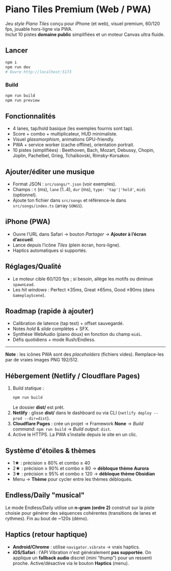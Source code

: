 
# Piano Tiles Premium (Web / PWA)

Jeu *style Piano Tiles* conçu pour iPhone (et web), visuel premium, 60/120 fps, jouable hors-ligne via PWA.  
Inclut 10 pistes **domaine public** simplifiées et un moteur Canvas ultra fluide.

## Lancer
```bash
npm i
npm run dev
# Ouvre http://localhost:5173
```

### Build
```bash
npm run build
npm run preview
```

## Fonctionnalités
- 4 lanes, tap/hold basique (les exemples fournis sont tap).
- Score + combo + multiplicateur, HUD minimaliste.
- Visuel *glassmorphism*, animations GPU-friendly.
- PWA + service worker (cache offline), orientation portrait.
- 10 pistes (simplifiées) : Beethoven, Bach, Mozart, Debussy, Chopin, Joplin, Pachelbel, Grieg, Tchaïkovski, Rimsky-Korsakov.

## Ajouter/éditer une musique
- Format JSON : `src/songs/*.json` (voir exemples).
- Champs : `t` (ms), `lane` (1..4), `dur` (ms), `type: 'tap'|'hold'`, `midi` (optionnel).
- Ajoute ton fichier dans `src/songs` et référence-le dans `src/songs/index.ts` (array `SONGS`).

## iPhone (PWA)
- Ouvre l’URL dans Safari → bouton *Partager* → **Ajouter à l’écran d’accueil**.
- Lance depuis l’icône *Tiles* (plein écran, hors-ligne).
- Haptics automatiques si supportés.

## Réglages/Qualité
- Le moteur cible 60/120 fps ; si besoin, allège les motifs ou diminue `spawnLead`.
- Les *hit windows* : Perfect ±35ms, Great ±65ms, Good ±90ms (dans `GameplayScene`).

## Roadmap (rapide à ajouter)
- Calibration de latence (tap test) + offset sauvegardé.
- Notes *hold* & *slide* complètes + SFX.
- Synthèse WebAudio (piano doux) en fonction du champ `midi`.
- Défis quotidiens + mode Rush/Endless.

---
**Note** : les icônes PWA sont des *placeholders* (fichiers vides). Remplace-les par de vraies images PNG 192/512.


## Hébergement (Netlify / Cloudflare Pages)
1. Build statique :  
   ```bash
   npm run build
   ```
   Le dossier **dist/** est prêt.
2. **Netlify** : glisse **dist/** dans le dashboard ou via CLI (`netlify deploy --prod --dir=dist`).
3. **Cloudflare Pages** : crée un projet → Framework **None** → *Build command*: `npm run build` → *Build output*: `dist`.
4. Active le HTTPS. La PWA s’installe depuis le site en un clic.

## Système d'étoiles & thèmes
- 1★ : précision ≥ 80% et combo ≥ 40  
- 2★ : précision ≥ 90% et combo ≥ 80 → **débloque thème Aurora**  
- 3★ : précision ≥ 95% et combo ≥ 120 → **débloque thème Obsidian**  
- Menu → **Thème** pour cycler entre les thèmes débloqués.

## Endless/Daily "musical"
Le mode Endless/Daily utilise un **n-gram (ordre 2)** construit sur la piste choisie pour générer des séquences cohérentes (transitions de lanes et rythmes). Fin au bout de ~120s (démo).


## Haptics (retour haptique)
- **Android/Chrome** : utilise `navigator.vibrate` → vrais haptics.
- **iOS/Safari** : l'API Vibration n'est généralement **pas supportée**. On applique un **fallback audio** discret (mini “thump”) pour un ressenti proche. Active/désactive via le bouton **Haptics** (menu).
